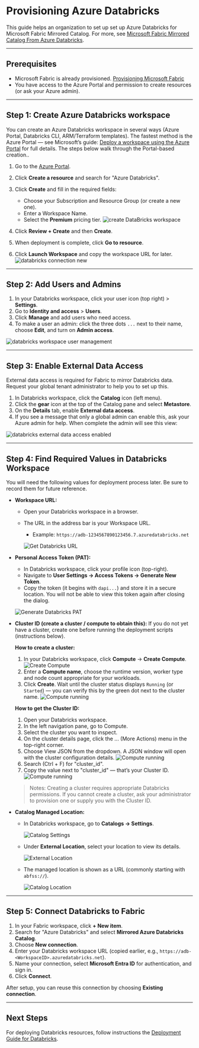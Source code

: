 # Provisioning Azure Databricks

This guide helps an organization to set up  set up Azure Databricks for Microsoft Fabric Mirrored Catalog. For more, see [Microsoft Fabric Mirrored Catalog From Azure Databricks](https://learn.microsoft.com/en-us/fabric/mirroring/azure-databricks).

---

## Prerequisites

- Microsoft Fabric is already provisioned. [Provisioning Microsoft Fabric](./SetupFabric.md)
- You have access to the Azure Portal and permission to create resources (or ask your Azure admin).

---

## Step 1: Create Azure Databricks workspace
You can create an Azure Databricks workspace in several ways (Azure Portal, Databricks CLI, ARM/Terraform templates). The fastest method is the Azure Portal — see Microsoft’s guide: [Deploy a workspace using the Azure Portal](https://learn.microsoft.com/en-us/azure/databricks/admin/workspace/create-workspace) for full details. The steps below walk through the Portal-based creation..


1. Go to the [Azure Portal](https://portal.azure.com/).
2. Click **Create a resource** and search for "Azure Databricks".
3. Click **Create** and fill in the required fields:
   - Choose your Subscription and Resource Group (or create a new one).
   - Enter a Workspace Name.
   - Select the **Premium** pricing tier.
![create DataBricks workspace](../docs/images/deployment/databricks-create-workspace.png)

4. Click **Review + Create** and then **Create**.
5. When deployment is complete, click **Go to resource**.
6. Click **Launch Workspace** and copy the workspace URL for later.
![databricks connection new](../docs/images/deployment/databricks-workspace-url.png)

---

## Step 2: Add Users and Admins

1. In your Databricks workspace, click your user icon (top right) > **Settings**.
2. Go to **Identity and access** > **Users**.
3. Click **Manage** and add users who need access.
4. To make a user an admin: click the three dots `...` next to their name, choose **Edit**, and turn on **Admin access**.


![databricks workspace user management](../docs/images/deployment/databricks-manage-workspace-users.png)

---

## Step 3: Enable External Data Access

External data access is required for Fabric to mirror Databricks data. Request your global tenant administrator to help you to set up this. 

1. In Databricks workspace, click the **Catalog** icon (left menu).
2. Click the **gear** icon at the top of the Catalog pane and select **Metastore**.
3. On the **Details** tab, enable **External data access**.
4. If you see a message that only a global admin can enable this, ask your Azure admin for help. When complete the admin will see this view:
  
  
  ![databricks external data access enabled](../docs/images/deployment/databricks-external-data-access-enabled.png)

---

## Step 4: Find Required Values in Databricks Workspace
You will need the following values for deployment process later. Be sure to record them for future reference.

- **Workspace URL:**  
  - Open your Databricks workspace in a browser.  
  - The URL in the address bar is your Workspace URL.  
    - Example: `https://adb-1234567890123456.7.azuredatabricks.net` 
  

    ![Get Databricks URL](./images/deployment/1-DatabricksURL.png)  

- **Personal Access Token (PAT):**  
  - In Databricks workspace, click your profile icon (top-right).  
  - Navigate to **User Settings → Access Tokens → Generate New Token**.  
  - Copy the token (it begins with `dapi...`) and store it in a secure location. You will not be able to view this token again after closing the dialog.
  
  
  ![Generate Databricks PAT](./images/deployment/2-DatabricksGeneratePAT.png)  

- **Cluster ID (create a cluster / compute to obtain this):**
  If you do not yet have a cluster, create one before running the deployment scripts (instructions below).


  **How to create a cluster:**
    1. In your Databricks workspace, click **Compute** → **Create Compute**. 
    ![Create Compute](./images/deployment/ADB-Cluster1.png)  
    2. Enter a **Compute name**, choose the runtime version, worker type and node count appropriate for your workloads.
    3. Click **Create**. Wait until the cluster status displays `Running` (or `Started`) — you can verify this by the green dot next to the cluster name.
    ![Compute running](./images/deployment/ADB-Cluster2.png)


  **How to get the Cluster ID:**

  1. Open your Databricks workspace.
  2. In the left navigation pane, go to Compute.
  3. Select the cluster you want to inspect.
  4. On the cluster details page, click the ... (More Actions) menu in the top-right corner.
  5. Choose View JSON from the dropdown. A JSON window will open with the cluster configuration details.
    ![Compute running](./images/deployment/ADB-Cluster3.png)
  6.  Search (Ctrl + F) for "cluster_id".
  7.  Copy the value next to "cluster_id" — that’s your Cluster ID.
    ![Compute running](./images/deployment/ADB-Cluster4.png)
    

    >Notes: Creating a cluster requires appropriate Databricks permissions. If you cannot create a cluster, ask your administrator to provision one or supply you with the Cluster ID.

- **Catalog Managed Location:**
  - In Databricks workspace, go to **Catalogs → Settings**.  


    ![Catalog Settings](./images/deployment/4-databricksSettingIcon.png) 

  - Under **External Location**, select your location to view its details.


    ![External Location](./images/deployment/5-databricksExternalLocations.png) 

  - The managed location is shown as a URL (commonly starting with `abfss://`).  

    ![Catalog Location](./images/deployment/6-DatabricksCatalogLocation.png)  

---

## Step 5: Connect Databricks to Fabric

1. In your Fabric workspace, click **+ New item**.
2. Search for "Azure Databricks" and select **Mirrored Azure Databricks Catalog**.
3. Choose **New connection**.
4. Enter your Databricks workspace URL (copied earlier, e.g., `https://adb-<WorkspaceID>.azuredatabricks.net`).
5. Name your connection, select **Microsoft Entra ID** for authentication, and sign in.
6. Click **Connect**.

After setup, you can reuse this connection by choosing **Existing connection**.

---

## Next Steps


For deploying Databricks resources, follow instructions the [Deployment Guide for Databricks](./DeploymentGuideDatabricks.md).
